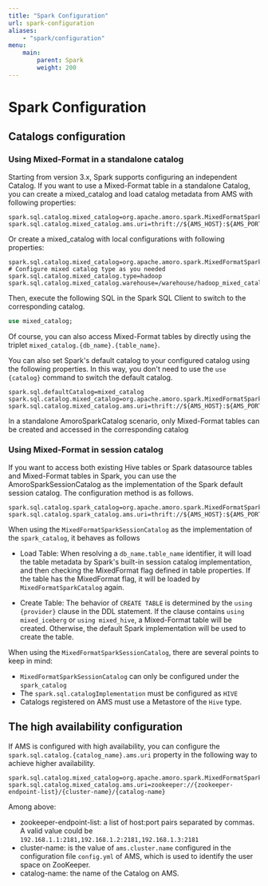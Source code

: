 ```yaml
---
title: "Spark Configuration"
url: spark-configuration
aliases:
    - "spark/configuration"
menu:
    main:
        parent: Spark
        weight: 200
---
```

<!--
 - Licensed to the Apache Software Foundation (ASF) under one or more
 - contributor license agreements.  See the NOTICE file distributed with
 - this work for additional information regarding copyright ownership.
 - The ASF licenses this file to You under the Apache License, Version 2.0
 - (the "License"); you may not use this file except in compliance with
 - the License.  You may obtain a copy of the License at
 -
 -   http://www.apache.org/licenses/LICENSE-2.0
 -
 - Unless required by applicable law or agreed to in writing, software
 - distributed under the License is distributed on an "AS IS" BASIS,
 - WITHOUT WARRANTIES OR CONDITIONS OF ANY KIND, either express or implied.
 - See the License for the specific language governing permissions and
 - limitations under the License.
 -->
# Spark Configuration

## Catalogs configuration

### Using Mixed-Format in a standalone catalog

Starting from version 3.x, Spark supports configuring an independent Catalog.
If you want to use a Mixed-Format table in a standalone Catalog, you can create a mixed_catalog and load catalog 
metadata from AMS with following properties:

```properties
spark.sql.catalog.mixed_catalog=org.apache.amoro.spark.MixedFormatSparkCatalog
spark.sql.catalog.mixed_catalog.ams.uri=thrift://${AMS_HOST}:${AMS_PORT}/${AMS_CATALOG_NAME_HIVE}
```

Or create a mixed_catalog with local configurations with following properties:
```properties
spark.sql.catalog.mixed_catalog=org.apache.amoro.spark.MixedFormatSparkCatalog
# Configure mixed catalog type as you needed
spark.sql.catalog.mixed_catalog.type=hadoop
spark.sql.catalog.mixed_catalog.warehouse=/warehouse/hadoop_mixed_catalog
```

Then, execute the following SQL in the Spark SQL Client to switch to the corresponding catalog.

```sql
use mixed_catalog;
```

Of course, you can also access Mixed-Format tables by directly using the triplet
`mixed_catalog.{db_name}.{table_name}`.

You can also set Spark's default catalog to your configured catalog using the following properties.
In this way, you don't need to use the `use {catalog}` command to switch the default catalog.

```properties
spark.sql.defaultCatalog=mixed_catalog
spark.sql.catalog.mixed_catalog=org.apache.amoro.spark.MixedFormatSparkCatalog
spark.sql.catalog.mixed_catalog.ams.uri=thrift://${AMS_HOST}:${AMS_PORT}/${AMS_CATALOG_NAME_HIVE}
```

In a standalone AmoroSparkCatalog scenario, only Mixed-Format tables can be created and accessed in the corresponding
catalog

### Using Mixed-Format in session catalog

If you want to access both existing Hive tables or Spark datasource tables and Mixed-Format tables in Spark,
you can use the AmoroSparkSessionCatalog as the implementation of the Spark default session catalog.
The configuration method is as follows.

```properties
spark.sql.catalog.spark_catalog=org.apache.amoro.spark.MixedFormatSparkSessionCatalog
spark.sql.catalog.spark_catalog.ams.uri=thrift://${AMS_HOST}:${AMS_PORT}/${AMS_CATALOG_NAME_HIVE}
```

When using the `MixedFormatSparkSessionCatalog` as the implementation of the `spark_catalog`, it behaves as follows

- Load Table: When resolving a `db_name.table_name` identifier, it will load the table metadata by Spark's built-in
  session catalog implementation, and then checking the MixedFormat flag defined in table properties. If the table has
  the MixedFormat flag, it will be loaded by `MixedFormatSparkCatalog` again.

- Create Table: The behavior of `CREATE TABLE` is determined by the `using {provider}` clause in the DDL statement. If
  the clause contains `using mixed_iceberg` or `using mixed_hive`, a Mixed-Format table will be created. Otherwise, the default Spark implementation
  will be used to create the table.

When using the `MixedFormatSparkSessionCatalog`, there are several points to keep in mind:

- `MixedFormatSparkSessionCatalog` can only be configured under the `spark_catalog`
- The `spark.sql.catalogImplementation` must be configured as `HIVE`
- Catalogs registered on AMS must use a Metastore of the `Hive` type.

## The high availability configuration

If AMS is configured with high availability, you can configure the `spark.sql.catalog.{catalog_name}.ams.uri` property in
the following way to achieve higher availability.

```properties
spark.sql.catalog.mixed_catalog=org.apache.amoro.spark.MixedFormatSparkCatalog
spark.sql.catalog.mixed_catalog.ams.uri=zookeeper://{zookeeper-endpoint-list}/{cluster-name}/{catalog-name}
```

Among above:

- zookeeper-endpoint-list:  a list of host:port pairs separated by commas. A valid value could
  be `192.168.1.1:2181,192.168.1.2:2181,192.168.1.3:2181`
- cluster-name:  is the value of `ams.cluster.name` configured in the configuration file `config.yml` of AMS, which is
  used to identify the user space on ZooKeeper.
- catalog-name: the name of the Catalog on AMS.
